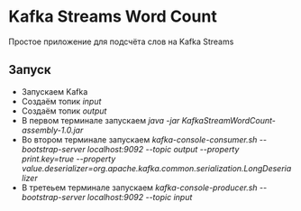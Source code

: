 # Kafka Streams Word Count

Простое приложение для подсчёта слов на Kafka Streams

## Запуск

* Запускаем Kafka
* Создаём топик *input*
* Создаём топик *output*
* В первом терминале запускаем *java -jar KafkaStreamWordCount-assembly-1.0.jar*
* Во втором терминале запускаем *kafka-console-consumer.sh --bootstrap-server localhost:9092 --topic output --property print.key=true --property value.deserializer=org.apache.kafka.common.serialization.LongDeserializer*
* В третеьем терминале запускаем *kafka-console-producer.sh --bootstrap-server localhost:9092 --topic input*
